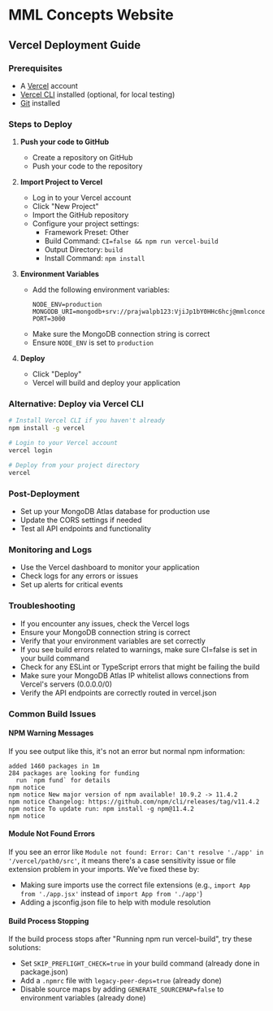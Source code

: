 # MML Concepts Website

## Vercel Deployment Guide

### Prerequisites
- A [Vercel](https://vercel.com) account
- [Vercel CLI](https://vercel.com/cli) installed (optional, for local testing)
- [Git](https://git-scm.com/downloads) installed

### Steps to Deploy

1. **Push your code to GitHub**
   - Create a repository on GitHub
   - Push your code to the repository

2. **Import Project to Vercel**
   - Log in to your Vercel account
   - Click "New Project"
   - Import the GitHub repository
   - Configure your project settings:
     - Framework Preset: Other
     - Build Command: `CI=false && npm run vercel-build`
     - Output Directory: `build`
     - Install Command: `npm install`

3. **Environment Variables**
   - Add the following environment variables:
     ```
     NODE_ENV=production
     MONGODB_URI=mongodb+srv://prajwalpb123:VjiJp1bY0HHc6hcj@mmlconcepts0.n6ub92r.mongodb.net/
     PORT=3000
     ```
   - Make sure the MongoDB connection string is correct
   - Ensure `NODE_ENV` is set to `production`

4. **Deploy**
   - Click "Deploy"
   - Vercel will build and deploy your application

### Alternative: Deploy via Vercel CLI

```bash
# Install Vercel CLI if you haven't already
npm install -g vercel

# Login to your Vercel account
vercel login

# Deploy from your project directory
vercel
```

### Post-Deployment

- Set up your MongoDB Atlas database for production use
- Update the CORS settings if needed
- Test all API endpoints and functionality

### Monitoring and Logs

- Use the Vercel dashboard to monitor your application
- Check logs for any errors or issues
- Set up alerts for critical events

### Troubleshooting

- If you encounter any issues, check the Vercel logs
- Ensure your MongoDB connection string is correct
- Verify that your environment variables are set correctly
- If you see build errors related to warnings, make sure CI=false is set in your build command
- Check for any ESLint or TypeScript errors that might be failing the build
- Make sure your MongoDB Atlas IP whitelist allows connections from Vercel's servers (0.0.0.0/0)
- Verify the API endpoints are correctly routed in vercel.json

### Common Build Issues

#### NPM Warning Messages
If you see output like this, it's not an error but normal npm information:
```
added 1460 packages in 1m
284 packages are looking for funding
  run `npm fund` for details
npm notice
npm notice New major version of npm available! 10.9.2 -> 11.4.2
npm notice Changelog: https://github.com/npm/cli/releases/tag/v11.4.2
npm notice To update run: npm install -g npm@11.4.2
npm notice
```

#### Module Not Found Errors
If you see an error like `Module not found: Error: Can't resolve './app' in '/vercel/path0/src'`, it means there's a case sensitivity issue or file extension problem in your imports. We've fixed these by:
- Making sure imports use the correct file extensions (e.g., `import App from './app.jsx'` instead of `import App from './app'`)
- Adding a jsconfig.json file to help with module resolution

#### Build Process Stopping
If the build process stops after "Running npm run vercel-build", try these solutions:
- Set `SKIP_PREFLIGHT_CHECK=true` in your build command (already done in package.json)
- Add a `.npmrc` file with `legacy-peer-deps=true` (already done)
- Disable source maps by adding `GENERATE_SOURCEMAP=false` to environment variables (already done)
